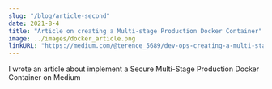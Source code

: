 ```yaml
---
slug: "/blog/article-second"
date: 2021-8-4
title: "Article on creating a Multi-stage Production Docker Container"
image: ../images/docker_article.png
linkURL: "https://medium.com/@terence_5689/dev-ops-creating-a-multi-stage-docker-container-for-production-ad4e819b86e2"
---
```

I wrote an article about implement a Secure Multi-Stage Production Docker Container on Medium